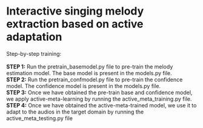 # **Interactive singing melody extraction based on active adaptation**

Step-by-step training: <br /> <br />
**STEP 1:** Run the pretrain_basemodel.py file to pre-train the melody estimation model. The base model is present in the models.py file. <br />
**STEP 2:** Run the pretrain_confmodel.py file to pre-train the confidence model. The confidence model is present in the models.py file. <br />
**STEP 3:** Once we have obtained the pre-train base and confidence model, we apply active-meta-learning by running the active_meta_training.py file. <br />
**STEP 4:** Once we have obtained the active-meta-trained model, we use it to adapt to the audios in the target domain by running the active_meta_testing.py file <br />
